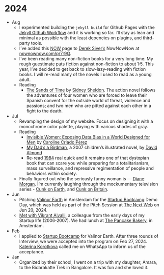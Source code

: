 # 2024

- Aug
	- I experimented building the `jekyll build` for Github Pages with the [Jekyll Github Workflow](https://jekyllrb.com/docs/continuous-integration/github-actions/) and it is working so far. I’ll stay as lean and minimal as possible with the least depencies on plugins, and third-party tools.
	- I’ve added this [NOW](http://localhost:4000/now/) page to [Derek Siver’s](https://sive.rs) NowNowNow at [nownownow.com/p/7r9Q](https://nownownow.com/p/7r9Q).
	- I’ve been reading many non-fiction books for a very long time. My rough guestimate puts fiction against non-fiction to about 1:5. This year, I’ve decided to get back to slow-lazy-reading with fiction books. I will re-read many of the novels I used to read as a young adult.
	- Reading
		- [The Sands of Time](https://en.wikipedia.org/wiki/The_Sands_of_Time_%28Sheldon_novel%29) by [Sidney Sheldon](https://en.wikipedia.org/wiki/Sidney_Sheldon). The action novel follows the adventures of four women who are forced to leave their Spanish convent for the outside world of threat, violence and passions; and two men who are pitted against each other in a fight to the death.
- Jul
	- Revamping the design of my website. Focus on designing it with a monochrome color palette, playing with various shades of gray.
	- Reading
		- [Invisible Women: Exposing Data Bias in a World Designed for Men](https://en.wikipedia.org/wiki/Invisible_Women%3A_Exposing_Data_Bias_in_a_World_Designed_for_Men) by [Caroline Criado Pérez](https://en.wikipedia.org/wiki/Caroline_Criado_Perez)
		- [My Dad’s a Birdman](https://en.wikipedia.org/wiki/My_Dad%27s_a_Birdman), a 2007 children’s illustrated novel, by [David Almond](https://en.wikipedia.org/wiki/David_Almond)
		- Re-read [1984](/2024/1984/) real quick and it remains one of that dystopian book that can scare you while preparing for a totalitarianism, mass surveillance, and repressive regimentation of people and behaviors within society.
	- Finally figured out who the seriously funny woman is — [Diane Morgan](https://en.wikipedia.org/wiki/Diane_Morgan). I’m currently laughing through the mockumentary television series - [Cunk on Earth](https://en.wikipedia.org/wiki/Cunk_on_Earth), and [Cunk on Britain](https://en.wikipedia.org/wiki/Cunk_on_Britain).
- Jun
	- Pitching [Valinor Earth](https://valinor.earth/) in Amsterdam for the [Startup Bootcamp](https://www.startupbootcamp.org) Demo Day, which was held as part of the Pitch Session at [The Next Web](https://thenextweb.com) on Jun 20, 2024.
	- [Met with Vikrant Aivalli](https://x.com/brajeshwar/status/1811610910298972419), a colleague from the early days of my Startup life (2006-2007). We had lunch at [The Pancake Bakery](https://pancake.nl), in Amsterdam.
- Feb
	- I applied to [Startup Bootcamp](https://www.startupbootcamp.org) for Valinor Earth. After three rounds of Interview, we were accepted into the program on Feb 27, 2024. [Katerina Korotkova](https://www.linkedin.com/in/katerina-korotkova-b73a5b8/) called me on WhatsApp to inform us of the acceptance.
- Jan
	- Organized by their school, I went on a trip with my daughter, Amara, to the Bidarakatte Trek in Bangalore. It was fun and she loved it.
